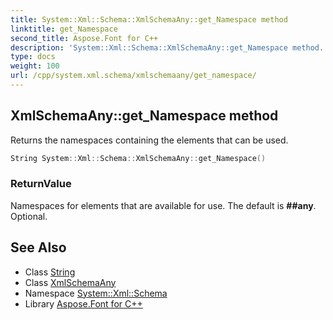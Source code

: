 ```yaml
---
title: System::Xml::Schema::XmlSchemaAny::get_Namespace method
linktitle: get_Namespace
second_title: Aspose.Font for C++
description: 'System::Xml::Schema::XmlSchemaAny::get_Namespace method. Returns the namespaces containing the elements that can be used in C++.'
type: docs
weight: 100
url: /cpp/system.xml.schema/xmlschemaany/get_namespace/
---
```

## XmlSchemaAny::get_Namespace method


Returns the namespaces containing the elements that can be used.

```cpp
String System::Xml::Schema::XmlSchemaAny::get_Namespace()
```


### ReturnValue

Namespaces for elements that are available for use. The default is **##any**. Optional.

## See Also

* Class [String](../../../system/string/)
* Class [XmlSchemaAny](../)
* Namespace [System::Xml::Schema](../../)
* Library [Aspose.Font for C++](../../../)
